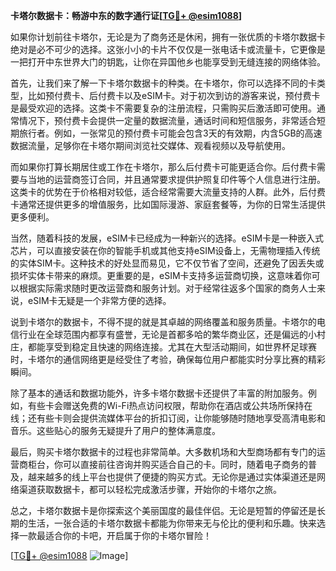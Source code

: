 **卡塔尔数据卡：畅游中东的数字通行证[[TG💪+ @esim1088](https://t.me/s/esim1088)]**

如果你计划前往卡塔尔，无论是为了商务还是休闲，拥有一张优质的卡塔尔数据卡绝对是必不可少的选择。这张小小的卡片不仅仅是一张电话卡或流量卡，它更像是一把打开中东世界大门的钥匙，让你在异国他乡也能享受到无缝连接的网络体验。

首先，让我们来了解一下卡塔尔数据卡的种类。在卡塔尔，你可以选择不同的卡类型，比如预付费卡、后付费卡以及eSIM卡。对于初次到访的游客来说，预付费卡是最受欢迎的选择。这类卡不需要复杂的注册流程，只需购买后激活即可使用。通常情况下，预付费卡会提供一定量的数据流量，通话时间和短信服务，非常适合短期旅行者。例如，一张常见的预付费卡可能会包含3天的有效期，内含5GB的高速数据流量，足够你在卡塔尔期间浏览社交媒体、观看视频以及导航使用。

而如果你打算长期居住或工作在卡塔尔，那么后付费卡可能更适合你。后付费卡需要与当地的运营商签订合同，并且通常要求提供护照复印件等个人信息进行注册。这类卡的优势在于价格相对较低，适合经常需要大流量支持的人群。此外，后付费卡通常还提供更多的增值服务，比如国际漫游、家庭套餐等，为你的日常生活提供更多便利。

当然，随着科技的发展，eSIM卡已经成为一种新兴的选择。eSIM卡是一种嵌入式芯片，可以直接安装在你的智能手机或其他支持eSIM设备上，无需物理插入传统的实体SIM卡。这种技术的好处显而易见，它不仅节省了空间，还避免了因丢失或损坏实体卡带来的麻烦。更重要的是，eSIM卡支持多运营商切换，这意味着你可以根据实际需求随时更改运营商和服务计划。对于经常往返多个国家的商务人士来说，eSIM卡无疑是一个非常方便的选择。

说到卡塔尔的数据卡，不得不提的就是其卓越的网络覆盖和服务质量。卡塔尔的电信行业在全球范围内都享有盛誉，无论是首都多哈的繁华商业区，还是偏远的小村庄，都能享受到稳定且快速的网络连接。尤其在大型活动期间，如世界杯足球赛时，卡塔尔的通信网络更是经受住了考验，确保每位用户都能实时分享比赛的精彩瞬间。

除了基本的通话和数据功能外，许多卡塔尔数据卡还提供了丰富的附加服务。例如，有些卡会赠送免费的Wi-Fi热点访问权限，帮助你在酒店或公共场所保持在线；还有些卡则会提供流媒体平台的折扣订阅，让你能够随时随地享受高清电影和音乐。这些贴心的服务无疑提升了用户的整体满意度。

最后，购买卡塔尔数据卡的过程也非常简单。大多数机场和大型商场都有专门的运营商柜台，你可以直接前往咨询并购买适合自己的卡。同时，随着电子商务的普及，越来越多的线上平台也提供了便捷的购买方式。无论你是通过实体渠道还是网络渠道获取数据卡，都可以轻松完成激活步骤，开始你的卡塔尔之旅。

总之，卡塔尔数据卡是你探索这个美丽国度的最佳伴侣。无论是短暂的停留还是长期的生活，一张合适的卡塔尔数据卡都能为你带来无与伦比的便利和乐趣。快来选择一款最适合你的卡吧，开启属于你的卡塔尔冒险！

[[TG💪+ @esim1088](https://t.me/s/esim1088) ![Image](https://i.postimg.cc/4NQfJmqS/Snipaste-2025-05-13-00-14-12.png)]